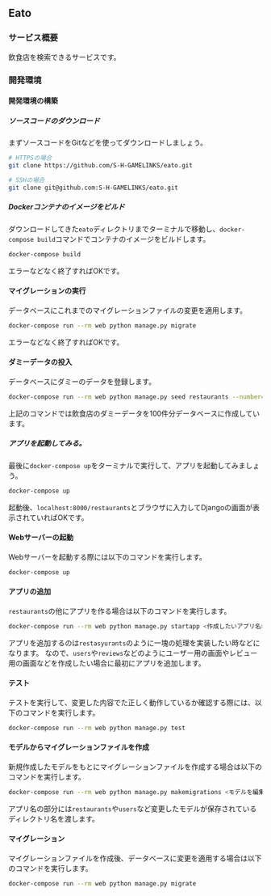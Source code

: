 ## Eato
### サービス概要

飲食店を検索できるサービスです。

### 開発環境
#### 開発環境の構築
##### ソースコードのダウンロード

まずソースコードをGitなどを使ってダウンロードしましょう。

```bash
# HTTPSの場合
git clone https://github.com/S-H-GAMELINKS/eato.git

# SSHの場合
git clone git@github.com:S-H-GAMELINKS/eato.git

```

##### Dockerコンテナのイメージをビルド

ダウンロードしてきた`eato`ディレクトリまでターミナルで移動し、`docker-compose build`コマンドでコンテナのイメージをビルドします。

```bash
docker-compose build
```

エラーなどなく終了すればOKです。

#### マイグレーションの実行

データベースにこれまでのマイグレーションファイルの変更を適用します。

```bash
docker-compose run --rm web python manage.py migrate
```

エラーなどなく終了すればOKです。

#### ダミーデータの投入

データベースにダミーのデータを登録します。

```bash
docker-compose run --rm web python manage.py seed restaurants --number=100
```

上記のコマンドでは飲食店のダミーデータを100件分データベースに作成しています。

##### アプリを起動してみる。

最後に`docker-compose up`をターミナルで実行して、アプリを起動してみましょう。

```bash
docker-compose up
```

起動後、`localhost:8000/restaurants`とブラウザに入力してDjangoの画面が表示されていればOKです。

#### Webサーバーの起動

Webサーバーを起動する際には以下のコマンドを実行します。

```bash
docker-compose up
```

#### アプリの追加

`restaurants`の他にアプリを作る場合は以下のコマンドを実行します。

```bash
docker-compose run --rm web python manage.py startapp <作成したいアプリ名>
```

アプリを追加するのは`restasyurants`のように一塊の処理を実装したい時などになります。
なので、`users`や`reviews`などのようにユーザー用の画面やレビュー用の画面などを作成したい場合に最初にアプリを追加します。

#### テスト

テストを実行して、変更した内容でた正しく動作しているか確認する際には、以下のコマンドを実行します。

```bash
docker-compose run --rm web python manage.py test
```

#### モデルからマイグレーションファイルを作成

新規作成したモデルをもとにマイグレーションファイルを作成する場合は以下のコマンドを実行します。

```bash
docker-compose run --rm web python manage.py makemigrations <モデルを編集したアプリ名>
```

アプリ名の部分には`restaurants`や`users`など変更したモデルが保存されているディレクトリ名を渡します。

#### マイグレーション

マイグレーションファイルを作成後、データベースに変更を適用する場合は以下のコマンドを実行します。

```bash
docker-compose run --rm web python manage.py migrate
```
